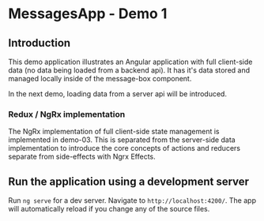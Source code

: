 # MessagesApp - Demo 1

## Introduction
This demo application illustrates an Angular application with full client-side data (no data being loaded from a backend api). It has it's data stored and managed locally inside of the message-box component.

In the next demo, loading data from a server api will be introduced.

### Redux / NgRx implementation
The NgRx implementation of full client-side state management is implemented in demo-03. This is separated from the server-side data implementation to introduce the core concepts of actions and reducers separate from side-effects with Ngrx Effects.

## Run the application using a development server

Run `ng serve` for a dev server. Navigate to `http://localhost:4200/`. The app will automatically reload if you change any of the source files.
